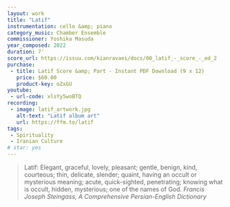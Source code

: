 ```yaml
---
layout: work
title: "Latif"
instrumentation: cello &amp; piano
category_music: Chamber Ensemble
commissioner: Yoshika Masuda
year_composed: 2022
duration: 7'
score_url: https://issuu.com/kianravaei/docs/00_latif_-_score_-_ed_2
purchase:
 - title: Latif Score &amp; Part - Instant PDF Download (9 x 12)
   price: $60.00
   product-key: oZxGU
youtube:
 - url-code: xlsYy5woBTQ
recording:
 - image: latif_artwork.jpg
   alt-text: "Latif album art"
   url: https://ffm.to/latif
tags:
 - Spirituality
 - Iranian Culture
# star: yes
---
```

<blockquote>
<p>
<span class="teaser">Latif: Elegant, graceful, lovely, pleasant; gentle, benign, kind, courteous; thin, delicate, slender; quaint, having an occult or mysterious meaning; acute, quick-sighted, penetrating; knowing what is occult, hidden, mysterious; one of the names of God.</span>
<cite>Francis Joseph Steingass, A Comprehensive Persian-English Dictionary</cite>
</p>
</blockquote>